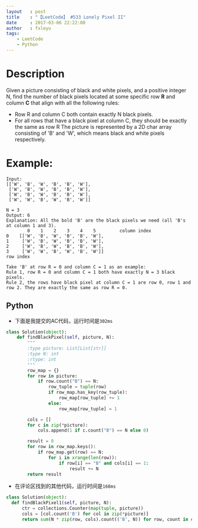 ```yaml
---
layout   : post
title    : "【LeetCode】 #533 Lonely Pixel II"
date     : 2017-03-06 22:22:00
author   : fxleyu
tags:
    - LeetCode
    - Python
---
```

# Description
Given a picture consisting of black and white pixels, and a positive integer N, find the number of black pixels located at some specific row **R** and column **C** that align with all the following rules:

- Row R and column C both contain exactly N black pixels.
- For all rows that have a black pixel at column C, they should be exactly the same as row R
The picture is represented by a 2D char array consisting of 'B' and 'W', which means black and white pixels respectively.

# Example:
```
Input:                                            
[['W', 'B', 'W', 'B', 'B', 'W'],    
 ['W', 'B', 'W', 'B', 'B', 'W'],    
 ['W', 'B', 'W', 'B', 'B', 'W'],    
 ['W', 'W', 'B', 'W', 'B', 'W']]

N = 3
Output: 6
Explanation: All the bold 'B' are the black pixels we need (all 'B's at column 1 and 3).
        0    1    2    3    4    5         column index                                            
0    [['W', 'B', 'W', 'B', 'B', 'W'],    
1     ['W', 'B', 'W', 'B', 'B', 'W'],    
2     ['W', 'B', 'W', 'B', 'B', 'W'],    
3     ['W', 'W', 'B', 'W', 'B', 'W']]    
row index

Take 'B' at row R = 0 and column C = 1 as an example:
Rule 1, row R = 0 and column C = 1 both have exactly N = 3 black pixels.
Rule 2, the rows have black pixel at column C = 1 are row 0, row 1 and row 2. They are exactly the same as row R = 0.
```

## Python
- 下面是我提交的AC代码，运行时间是`302ms`
```python
class Solution(object):
    def findBlackPixel(self, picture, N):
        """
        :type picture: List[List[str]]
        :type N: int
        :rtype: int
        """
        row_map = {}
        for row in picture:
            if row.count("B") == N:
                row_tuple = tuple(row)
                if row_map.has_key(row_tuple):
                    row_map[row_tuple] += 1
                else:
                    row_map[row_tuple] = 1

        cols = []
        for c in zip(*picture):
            cols.append(1 if c.count("B") == N else 0)

        result = 0
        for row in row_map.keys():
            if row_map.get(row) == N:
                for i in xrange(len(row)):
                    if row[i] == "B" and cols[i] == 1:
                        result += N
        return result
```

- 在评论区找到的其他代码，运行时间是`168ms`
```python
class Solution(object):
  def findBlackPixel1(self, picture, N):
      ctr = collections.Counter(map(tuple, picture))
      cols = [col.count('B') for col in zip(*picture)]
      return sum(N * zip(row, cols).count(('B', N)) for row, count in ctr.items() if count == N == row.count('B'))
```
